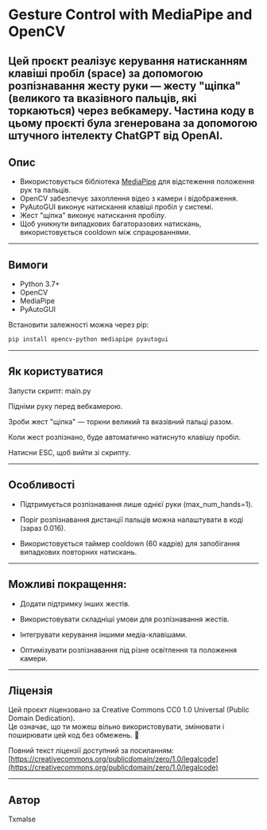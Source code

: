 # Gesture Control with MediaPipe and OpenCV

Цей проєкт реалізує керування натисканням клавіші пробіл (space) за допомогою розпізнавання жесту руки — жесту "щіпка" (великого та вказівного пальців, які торкаються) через вебкамеру.
Частина коду в цьому проєкті була згенерована за допомогою штучного інтелекту ChatGPT від OpenAI.
---

## Опис

- Використовується бібліотека [MediaPipe](https://google.github.io/mediapipe/) для відстеження положення рук та пальців.
- OpenCV забезпечує захоплення відео з камери і відображення.
- PyAutoGUI виконує натискання клавіші пробіл у системі.
- Жест "щіпка" виконує натискання пробілу.
- Щоб уникнути випадкових багаторазових натискань, використовується cooldown між спрацюваннями.

---

## Вимоги

- Python 3.7+  
- OpenCV  
- MediaPipe  
- PyAutoGUI  

Встановити залежності можна через pip:

```bash
pip install opencv-python mediapipe pyautogui
```
---
## Як користуватися
Запусти скрипт: main.py

Підніми руку перед вебкамерою.

Зроби жест "щіпка" — торкни великий та вказівний пальці разом.

Коли жест розпізнано, буде автоматично натиснуто клавішу пробіл.

Натисни ESC, щоб вийти зі скрипту.

---
## Особливості
- Підтримується розпізнавання лише однієї руки (max_num_hands=1).

- Поріг розпізнавання дистанції пальців можна налаштувати в коді (зараз 0.016).

- Використовується таймер cooldown (60 кадрів) для запобігання випадкових повторних натискань.

---
## Можливі покращення:
- Додати підтримку інших жестів.

- Використовувати складніші умови для розпізнавання жестів.

- Інтегрувати керування іншими медіа-клавішами.

- Оптимізувати розпізнавання під різне освітлення та положення камери.

---
## Ліцензія

Цей проєкт ліцензовано за Creative Commons CC0 1.0 Universal (Public Domain Dedication).  
Це означає, що ти можеш вільно використовувати, змінювати і поширювати цей код без обмежень. 🫡

Повний текст ліцензії доступний за посиланням:  
[https://creativecommons.org/publicdomain/zero/1.0/legalcode](https://creativecommons.org/publicdomain/zero/1.0/legalcode)

--- 
## Автор
Txmalse

